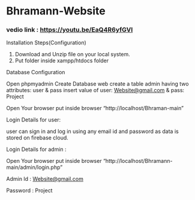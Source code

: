 # Bhramann-Website   <h3> vedio link : https://youtu.be/EaQ4R6yfGVI </h3>



Installation Steps(Configuration)
1. Download and Unzip file on your local system.
2. Put folder inside xampp/htdocs folder

Database Configuration

Open phpmyadmin
Create Database web
create a table admin having two attributes: user & pass 
insert value of user: Website@gmail.com & pass: Project

Open Your browser put inside browser “http://localhost/Bhraman-main”


Login Details for user: 

user can sign in and log in using any email id and password as data is stored on firebase cloud.


Login Details for admin : 

Open Your browser put inside browser “http://localhost/Bhramann-main/admin/login.php”

Admin Id : Website@gmail.com

Password : Project



